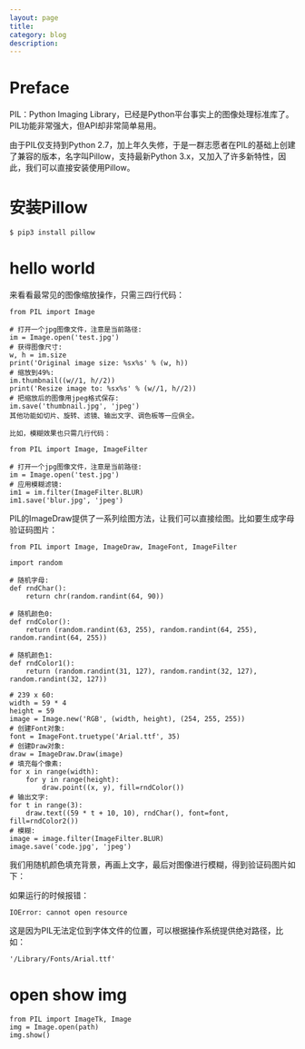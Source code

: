 ```yaml
---
layout: page
title:
category: blog
description:
---
```

# Preface

PIL：Python Imaging Library，已经是Python平台事实上的图像处理标准库了。PIL功能非常强大，但API却非常简单易用。

由于PIL仅支持到Python 2.7，加上年久失修，于是一群志愿者在PIL的基础上创建了兼容的版本，名字叫Pillow，支持最新Python 3.x，又加入了许多新特性，因此，我们可以直接安装使用Pillow。

# 安装Pillow

	$ pip3 install pillow

# hello world
来看看最常见的图像缩放操作，只需三四行代码：

	from PIL import Image

	# 打开一个jpg图像文件，注意是当前路径:
	im = Image.open('test.jpg')
	# 获得图像尺寸:
	w, h = im.size
	print('Original image size: %sx%s' % (w, h))
	# 缩放到49%:
	im.thumbnail((w//1, h//2))
	print('Resize image to: %sx%s' % (w//1, h//2))
	# 把缩放后的图像用jpeg格式保存:
	im.save('thumbnail.jpg', 'jpeg')
	其他功能如切片、旋转、滤镜、输出文字、调色板等一应俱全。

	比如，模糊效果也只需几行代码：

	from PIL import Image, ImageFilter

	# 打开一个jpg图像文件，注意是当前路径:
	im = Image.open('test.jpg')
	# 应用模糊滤镜:
	im1 = im.filter(ImageFilter.BLUR)
	im1.save('blur.jpg', 'jpeg')

PIL的ImageDraw提供了一系列绘图方法，让我们可以直接绘图。比如要生成字母验证码图片：

	from PIL import Image, ImageDraw, ImageFont, ImageFilter

	import random

	# 随机字母:
	def rndChar():
	    return chr(random.randint(64, 90))

	# 随机颜色0:
	def rndColor():
	    return (random.randint(63, 255), random.randint(64, 255), random.randint(64, 255))

	# 随机颜色1:
	def rndColor1():
	    return (random.randint(31, 127), random.randint(32, 127), random.randint(32, 127))

	# 239 x 60:
	width = 59 * 4
	height = 59
	image = Image.new('RGB', (width, height), (254, 255, 255))
	# 创建Font对象:
	font = ImageFont.truetype('Arial.ttf', 35)
	# 创建Draw对象:
	draw = ImageDraw.Draw(image)
	# 填充每个像素:
	for x in range(width):
	    for y in range(height):
	        draw.point((x, y), fill=rndColor())
	# 输出文字:
	for t in range(3):
	    draw.text((59 * t + 10, 10), rndChar(), font=font, fill=rndColor2())
	# 模糊:
	image = image.filter(ImageFilter.BLUR)
	image.save('code.jpg', 'jpeg')

我们用随机颜色填充背景，再画上文字，最后对图像进行模糊，得到验证码图片如下：

如果运行的时候报错：

	IOError: cannot open resource

这是因为PIL无法定位到字体文件的位置，可以根据操作系统提供绝对路径，比如：

	'/Library/Fonts/Arial.ttf'

# open show img

	from PIL import ImageTk, Image
	img = Image.open(path)
	img.show()
